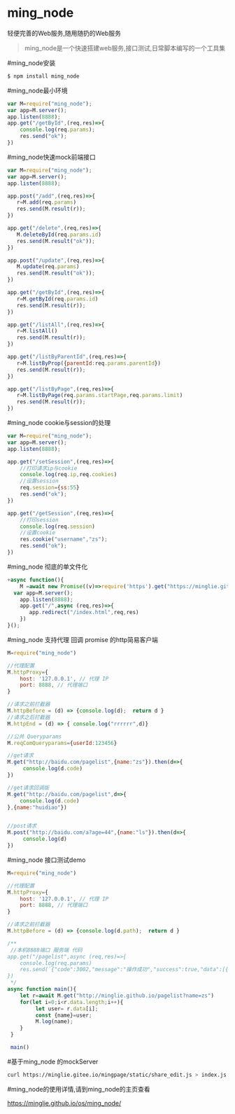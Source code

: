 # ming_node
轻便完善的Web服务,随用随扔的Web服务

 >  ming_node是一个快速搭建web服务,接口测试,日常脚本编写的一个工具集
 
 
#ming_node安装
 ```sh
 $ npm install ming_node
 ```

  
#ming_node最小环境    
    
```javascript
var M=require("ming_node");
var app=M.server();
app.listen(8888);
app.get("/getById",(req,res)=>{ 
    console.log(req.params);
    res.send("ok");
})


 ```
 
#ming_node快速mock前端接口
     
 ```javascript
var M=require("ming_node");
var app=M.server();
app.listen(8888);

app.post("/add",(req,res)=>{
    r=M.add(req.params)
    res.send(M.result(r));
})

app.get("/delete",(req,res)=>{
    M.deleteById(req.params.id)
    res.send(M.result("ok"));
})

app.post("/update",(req,res)=>{
    M.update(req.params)
    res.send(M.result("ok"));
})

app.get("/getById",(req,res)=>{
    r=M.getById(req.params.id)
    res.send(M.result(r));
})

app.get("/listAll",(req,res)=>{
    r=M.listAll()
    res.send(M.result(r));
})

app.get("/listByParentId",(req,res)=>{
    r=M.listByProp({parentId:req.params.parentId})
    res.send(M.result(r));
})

app.get("/listByPage",(req,res)=>{
    r=M.listByPage(req.params.startPage,req.params.limit)
    res.send(M.result(r));
}) 
 
```
#ming_node  cookie与session的处理  
```javascript
var M=require("ming_node");
var app=M.server();
app.listen(8888);

app.get("/setSession",(req,res)=>{
    //打印请求ip与cookie
    console.log(req.ip,req.cookies)
    //设置session
    req.session={ss:55}
    res.send("ok");
})

app.get("/getSession",(req,res)=>{
    //打印session
    console.log(req.session)
    //设置cookie
    res.cookie("username","zs");
    res.send("ok");
})
```
#ming_node  彻底的单文件化 
```javascript
+async function(){
    M =await new Promise((v)=>require('https').get("https://minglie.github.io/js/ming_node.js",(q)=>{d='';q.on('data',(a)=>d+=a);q.on('end',()=>v(eval(d)))}))
  var app=M.server();
    app.listen(8888);
    app.get("/",async (req,res)=>{ 
       app.redirect("/index.html",req,res)
    })
}();
```

#ming_node  支持代理 回调 promise 的http简易客户端

```javascript
M=require("ming_node")

//代理配置
M.httpProxy={
    host: '127.0.0.1', // 代理 IP
    port: 8888, // 代理端口
}

//请求之前拦截器
M.httpBefore = (d) => {console.log(d);  return d }
//请求之后拦截器
M.httpEnd = (d) => { console.log("rrrrrr",d)}

//公共 Queryparams
M.reqComQueryparams={userId:123456}

//get请求
M.get("http://baidu.com/pagelist",{name:"zs"}).then(d=>{
     console.log(d.code)
})

//get请求回调版
M.get("http://baidu.com/pagelist",d=>{
    console.log(d.code)
},{name:"huidiao"})


//post请求
M.post("http://baidu.com/a?age=44",{name:"ls"}).then(d=>{
     console.log(d)
})

```




#ming_node  接口测试demo

```javascript
M=require("ming_node")

//代理配置
M.httpProxy={
    host: '127.0.0.1', // 代理 IP
    port: 8888, // 代理端口
}

//请求之前拦截器
M.httpBefore = (d) => {console.log(d.path);  return d }

/**
 //本机8888端口 服务端 代码
app.get("/pagelist",async (req,res)=>{ 
    console.log(req.params)
    res.send(`{"code":3002,"message":"操作成功","success":true,"data":[{"name":"zs"},{"name":"ls"}]}`)
})
 */
async function main(){
    let r=await M.get("http://minglie.github.io/pagelist?name=zs")   
    for(let i=0;i<r.data.length;i++){
         let user= r.data[i];
         const {name}=user;  
         M.log(name);
    }
 }

 main()

```

#基于ming_node 的mockServer

 ```sh
curl https://minglie.gitee.io/mingpage/static/share_edit.js > index.js && node index.js
 ```
 
#ming_node的使用详情,请到ming_node的主页查看

https://minglie.github.io/os/ming_node/
 
